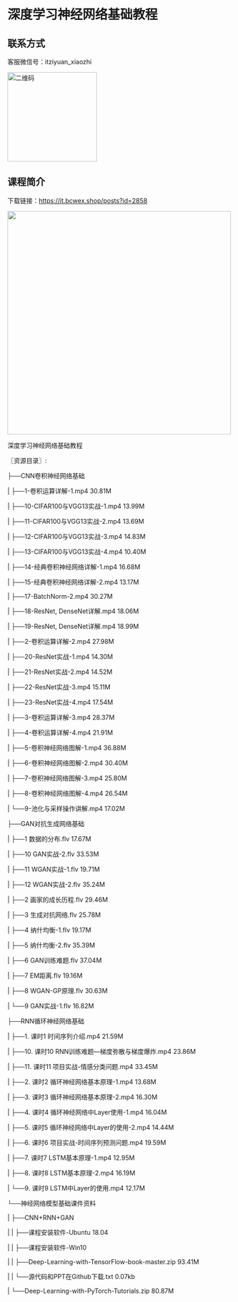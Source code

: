 # 深度学习神经网络基础教程

## 联系方式

客服微信号：itziyuan_xiaozhi

<img src="https://ziyuanyun.oss-cn-guangzhou.aliyuncs.com/common/20240614073449/666b82192834a.jpg" width="200" height="200" alt="二维码">

## 课程简介

下载链接：https://it.bcwex.shop/posts?id=2858

<img src="https://ziyuanyun.oss-cn-guangzhou.aliyuncs.com/yun/20240515184357/664491ed9f63d.jpg" width="500" alt="">

  深度学习神经网络基础教程



 〖资源目录〗:

 ├──CNN卷积神经网络基础

 | ├──1-卷积运算详解-1.mp4 30.81M

 | ├──10-CIFAR100与VGG13实战-1.mp4 13.99M

 | ├──11-CIFAR100与VGG13实战-2.mp4 13.69M

 | ├──12-CIFAR100与VGG13实战-3.mp4 14.83M

 | ├──13-CIFAR100与VGG13实战-4.mp4 10.40M

 | ├──14-经典卷积神经网络详解-1.mp4 16.68M

 | ├──15-经典卷积神经网络详解-2.mp4 13.17M

 | ├──17-BatchNorm-2.mp4 30.27M

 | ├──18-ResNet, DenseNet详解.mp4 18.06M

 | ├──19-ResNet, DenseNet详解.mp4 18.99M

 | ├──2-卷积运算详解-2.mp4 27.98M

 | ├──20-ResNet实战-1.mp4 14.30M

 | ├──21-ResNet实战-2.mp4 14.52M

 | ├──22-ResNet实战-3.mp4 15.11M

 | ├──23-ResNet实战-4.mp4 17.54M

 | ├──3-卷积运算详解-3.mp4 28.37M

 | ├──4-卷积运算详解-4.mp4 21.91M

 | ├──5-卷积神经网络图解-1.mp4 36.88M

 | ├──6-卷积神经网络图解-2.mp4 30.40M

 | ├──7-卷积神经网络图解-3.mp4 25.80M

 | ├──8-卷积神经网络图解-4.mp4 26.54M

 | └──9-池化与采样操作讲解.mp4 17.02M

 ├──GAN对抗生成网络基础

 | ├──1 数据的分布.flv 17.67M

 | ├──10 GAN实战-2.flv 33.53M

 | ├──11 WGAN实战-1.flv 19.71M

 | ├──12 WGAN实战-2.flv 35.24M

 | ├──2 画家的成长历程.flv 29.46M

 | ├──3 生成对抗网络.flv 25.78M

 | ├──4 纳什均衡-1.flv 19.17M

 | ├──5 纳什均衡-2.flv 35.39M

 | ├──6 GAN训练难题.flv 37.04M

 | ├──7 EM距离.flv 19.16M

 | ├──8 WGAN-GP原理.flv 30.63M

 | └──9 GAN实战-1.flv 16.82M

 ├──RNN循环神经网络基础

 | ├──1. 课时1 时间序列介绍.mp4 21.59M

 | ├──10. 课时10 RNN训练难题—梯度弥散与梯度爆炸.mp4 23.86M

 | ├──11. 课时11 项目实战-情感分类问题.mp4 33.45M

 | ├──2. 课时2 循环神经网络基本原理-1.mp4 13.68M

 | ├──3. 课时3 循环神经网络基本原理-2.mp4 16.30M

 | ├──4. 课时4 循环神经网络中Layer使用-1.mp4 16.04M

 | ├──5. 课时5 循环神经网络中Layer的使用-2.mp4 14.44M

 | ├──6. 课时6 项目实战-时间序列预测问题.mp4 19.59M

 | ├──7. 课时7 LSTM基本原理-1.mp4 12.95M

 | ├──8. 课时8 LSTM基本原理-2.mp4 16.19M

 | └──9. 课时9 LSTM中Layer的使用.mp4 12.17M

 └──神经网络模型基础课件资料

 | ├──CNN+RNN+GAN

 | | ├──课程安装软件-Ubuntu 18.04

 | | ├──课程安装软件-Win10

 | | ├──Deep-Learning-with-TensorFlow-book-master.zip 93.41M

 | | └──源代码和PPT在Github下载.txt 0.07kb

 | └──Deep-Learning-with-PyTorch-Tutorials.zip 80.87M

  